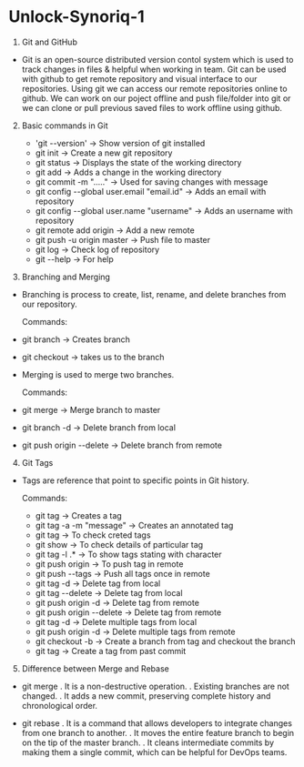 # Unlock-Synoriq-1
1. Git and GitHub
-  Git is an open-source distributed version contol system which is used to track changes in files & helpful when working in team. Git can be used with github to get remote repository 
   and visual interface to our repositories. Using git we can access our remote repositories online to github. We can work on our poject offline and push file/folder into git or we can clone 
   or pull previous saved files to work offline using github.

2. Basic commands in Git
	-  'git --version'							       -> Show version of git installed
	-   git init 								          -> Create a new git repository
	-   git status 								          -> Displays the state of the working directory
	-   git add 									          -> Adds a change in the working directory
	-   git commit -m "....." 					       -> Used for saving changes with message
	-   git config --global user.email "email.id"  -> Adds an email with repository
	-   git config --global user.name "username"   -> Adds an username with repository
	-   git remote add origin <link of repository> ->  Add a new remote
	-   git push -u origin master 				       -> Push file to master
	-   git log 									          -> Check log of repository
	-   git --help 								          -> For help

3. Branching and Merging
-  Branching is process to create, list, rename, and delete branches from our repository.
  
   Commands:
 -  git branch <branch name> 				       -> Creates branch 
 -  git checkout <branch name> 				    -> takes us to the branch

-  Merging is used to merge two branches. 
  
   Commands:
 -  git merge <branch name> 					    -> Merge branch to master
 -  git branch -d <branch name> 				    -> Delete branch from local
 -  git push origin --delete <branch name> 	 -> Delete branch from remote

4. Git Tags
-  Tags are reference that point to specific points in Git history.
   
   Commands:
	-   git tag <tag name> 						     -> Creates a tag
	-   git tag -a <tag name> -m "message" 		  -> Creates an annotated tag
	-   git tag 									        -> To check creted tags
	-   git show <tag name> 						     -> To check details of particular tag
	-   git tag -l <char>.* 						     -> To show tags stating with character
	-   git push origin <tag name> 				  -> To push tag in remote
	-   git push --tags 							     -> Push all tags once in remote
	-   git tag -d <tag name> 					     -> Delete tag from local
	-   git tag --delete <tag name> 				  -> Delete tag from local
	-   git push origin -d <tag name> 			  -> Delete tag from remote
	-   git push origin --delete <tag name> 	  -> Delete tag from remote
	-   git tag -d <tag names> 					     -> Delete multiple tags from local
	-   git push origin -d <tag names> 			  -> Delete multiple tags from remote
	-   git checkout -b <branch name> <tag name> -> Create a branch from tag and checkout the branch
	-   git tag <tag name> <reference of commit> -> Create a tag from past commit
   
5. Difference between Merge and Rebase
-  git merge
   . It is a non-destructive operation.
   . Existing branches are not changed.
   . It adds a new commit, preserving complete history and chronological order.
   
-  git rebase
   . It is a command that allows developers to integrate changes from one branch to another.
   . It moves the entire feature branch to begin on the tip of the master branch.
   . It cleans intermediate commits by making them a single commit, which can be helpful for DevOps teams.
